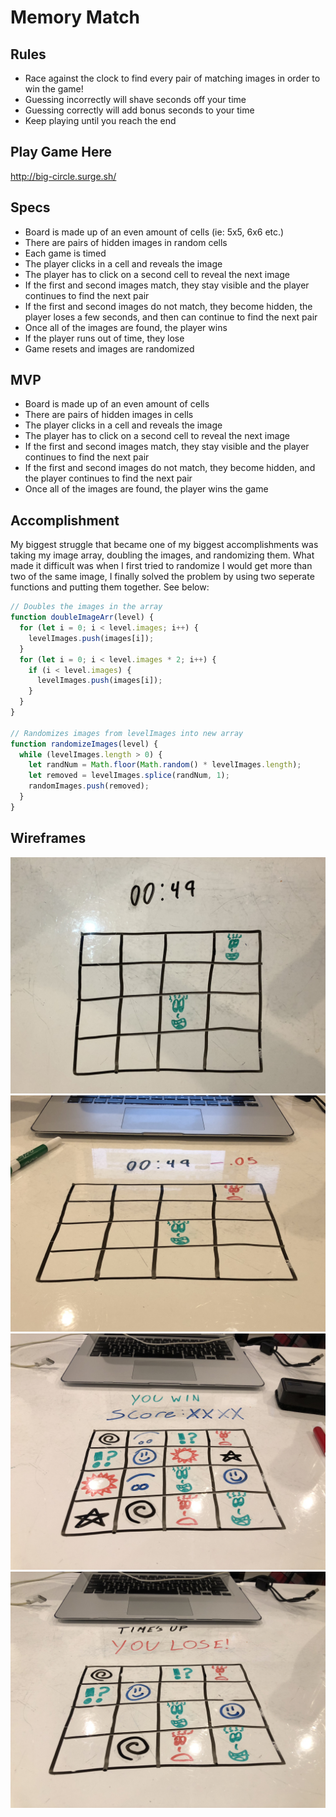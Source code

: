 # Memory Match

## Rules
* Race against the clock to find every pair of matching images in order to win the game!
* Guessing incorrectly will shave seconds off your time
* Guessing correctly will add bonus seconds to your time
* Keep playing until you reach the end

## Play Game Here
http://big-circle.surge.sh/

## Specs
* Board is made up of an even amount of cells (ie: 5x5, 6x6 etc.)
* There are pairs of hidden images in random cells
* Each game is timed
* The player clicks in a cell and reveals the image
* The player has to click on a second cell to reveal the next image
* If the first and second images match, they stay visible and the player continues to find the next pair
* If the first and second images do not match, they become hidden, the player loses a few seconds, and then can continue to find the next pair
* Once all of the images are found, the player wins
* If the player runs out of time, they lose
* Game resets and images are randomized

## MVP
* Board is made up of an even amount of cells
* There are pairs of hidden images in cells
* The player clicks in a cell and reveals the image
* The player has to click on a second cell to reveal the next image
* If the first and second images match, they stay visible and the player continues to find the next pair
* If the first and second images do not match, they become hidden, and the player continues to find the next pair
* Once all of the images are found, the player wins the game

## Accomplishment
My biggest struggle that became one of my biggest accomplishments was taking my image array, doubling the images, and randomizing them. What made it difficult was when I first tried to randomize I would get more than two of the same image, I finally solved the problem by using two seperate functions and putting them together. See below:

```javascript
// Doubles the images in the array
function doubleImageArr(level) {
  for (let i = 0; i < level.images; i++) {
    levelImages.push(images[i]);
  }
  for (let i = 0; i < level.images * 2; i++) {
    if (i < level.images) {
      levelImages.push(images[i]);
    }
  }
}

// Randomizes images from levelImages into new array
function randomizeImages(level) {
  while (levelImages.length > 0) {
    let randNum = Math.floor(Math.random() * levelImages.length);
    let removed = levelImages.splice(randNum, 1);
    randomImages.push(removed);
  }
}
```

## Wireframes
![wireframe2](wireframe/IMG_7342.JPG) ![wireframe3](wireframe/IMG_7343.JPG) ![wireframe4](wireframe/IMG_7344.JPG) ![wireframe5](wireframe/IMG_7345.JPG)
